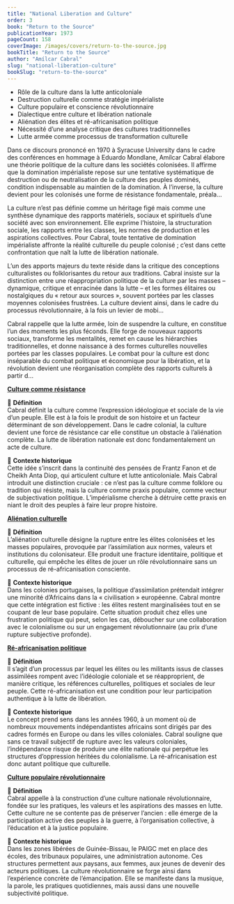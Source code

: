 ```yaml
---
title: "National Liberation and Culture"
order: 3
book: "Return to the Source"
publicationYear: 1973
pageCount: 158
coverImage: /images/covers/return-to-the-source.jpg
bookTitle: "Return to the Source"
author: "Amílcar Cabral"
slug: "national-liberation-culture"
bookSlug: "return-to-the-source"
---
```


<!--themes:start-->
- Rôle de la culture dans la lutte anticoloniale
- Destruction culturelle comme stratégie impérialiste
- Culture populaire et conscience révolutionnaire
- Dialectique entre culture et libération nationale
- Aliénation des élites et ré-africanisation politique
- Nécessité d’une analyse critique des cultures traditionnelles
- Lutte armée comme processus de transformation culturelle
<!--themes:end-->

<!--summary:start-->
Dans ce discours prononcé en 1970 à Syracuse University dans le cadre des conférences en hommage à Eduardo Mondlane, Amílcar Cabral élabore une théorie politique de la culture dans les sociétés colonisées. Il affirme que la domination impérialiste repose sur une tentative systématique de destruction ou de neutralisation de la culture des peuples dominés, condition indispensable au maintien de la domination. À l’inverse, la culture devient pour les colonisés une forme de résistance fondamentale, préala...

La culture n’est pas définie comme un héritage figé mais comme une synthèse dynamique des rapports matériels, sociaux et spirituels d’une société avec son environnement. Elle exprime l’histoire, la structuration sociale, les rapports entre les classes, les normes de production et les aspirations collectives. Pour Cabral, toute tentative de domination impérialiste affronte la réalité culturelle du peuple colonisé ; c’est dans cette confrontation que naît la lutte de libération nationale.

L’un des apports majeurs du texte réside dans la critique des conceptions culturalistes ou folklorisantes du retour aux traditions. Cabral insiste sur la distinction entre une réappropriation politique de la culture par les masses – dynamique, critique et enracinée dans la lutte – et les formes élitaires ou nostalgiques du « retour aux sources », souvent portées par les classes moyennes colonisées frustrées. La culture devient ainsi, dans le cadre du processus révolutionnaire, à la fois un levier de mobi...

Cabral rappelle que la lutte armée, loin de suspendre la culture, en constitue l’un des moments les plus féconds. Elle forge de nouveaux rapports sociaux, transforme les mentalités, remet en cause les hiérarchies traditionnelles, et donne naissance à des formes culturelles nouvelles portées par les classes populaires. Le combat pour la culture est donc inséparable du combat politique et économique pour la libération, et la révolution devient une réorganisation complète des rapports culturels à partir d...
<!--summary:end-->

<!--concepts:start-->
[**Culture comme résistance**](/concepts/culture-comme-resistance)

🔹 **Définition**  
Cabral définit la culture comme l’expression idéologique et sociale de la vie d’un peuple. Elle est à la fois le produit de son histoire et un facteur déterminant de son développement. Dans le cadre colonial, la culture devient une force de résistance car elle constitue un obstacle à l’aliénation complète. La lutte de libération nationale est donc fondamentalement un acte de culture.

🔹 **Contexte historique**  
Cette idée s’inscrit dans la continuité des pensées de Frantz Fanon et de Cheikh Anta Diop, qui articulent culture et lutte anticoloniale. Mais Cabral introduit une distinction cruciale : ce n’est pas la culture comme folklore ou tradition qui résiste, mais la culture comme praxis populaire, comme vecteur de subjectivation politique. L’impérialisme cherche à détruire cette praxis en niant le droit des peuples à faire leur propre histoire.

[**Aliénation culturelle**](/concepts/alienation-culturelle)

🔹 **Définition**  
L’aliénation culturelle désigne la rupture entre les élites colonisées et les masses populaires, provoquée par l’assimilation aux normes, valeurs et institutions du colonisateur. Elle produit une fracture identitaire, politique et culturelle, qui empêche les élites de jouer un rôle révolutionnaire sans un processus de ré-africanisation consciente.

🔹 **Contexte historique**  
Dans les colonies portugaises, la politique d’assimilation prétendait intégrer une minorité d’Africains dans la « civilisation » européenne. Cabral montre que cette intégration est fictive : les élites restent marginalisées tout en se coupant de leur base populaire. Cette situation produit chez elles une frustration politique qui peut, selon les cas, déboucher sur une collaboration avec le colonialisme ou sur un engagement révolutionnaire (au prix d’une rupture subjective profonde).

[**Ré-africanisation politique**](/concepts/re-africanisation-politique)

🔹 **Définition**  
Il s’agit d’un processus par lequel les élites ou les militants issus de classes assimilées rompent avec l’idéologie coloniale et se réapproprient, de manière critique, les références culturelles, politiques et sociales de leur peuple. Cette ré-africanisation est une condition pour leur participation authentique à la lutte de libération.

🔹 **Contexte historique**  
Le concept prend sens dans les années 1960, à un moment où de nombreux mouvements indépendantistes africains sont dirigés par des cadres formés en Europe ou dans les villes coloniales. Cabral souligne que sans ce travail subjectif de rupture avec les valeurs coloniales, l’indépendance risque de produire une élite nationale qui perpétue les structures d’oppression héritées du colonialisme. La ré-africanisation est donc autant politique que culturelle.

[**Culture populaire révolutionnaire**](/concepts/culture-populaire-revolutionnaire)

🔹 **Définition**  
Cabral appelle à la construction d’une culture nationale révolutionnaire, fondée sur les pratiques, les valeurs et les aspirations des masses en lutte. Cette culture ne se contente pas de préserver l’ancien : elle émerge de la participation active des peuples à la guerre, à l’organisation collective, à l’éducation et à la justice populaire.

🔹 **Contexte historique**  
Dans les zones libérées de Guinée-Bissau, le PAIGC met en place des écoles, des tribunaux populaires, une administration autonome. Ces structures permettent aux paysans, aux femmes, aux jeunes de devenir des acteurs politiques. La culture révolutionnaire se forge ainsi dans l’expérience concrète de l’émancipation. Elle se manifeste dans la musique, la parole, les pratiques quotidiennes, mais aussi dans une nouvelle subjectivité politique.
<!--concepts:end-->
